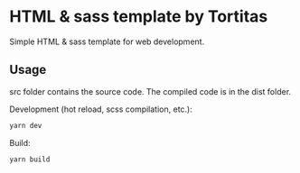 # HTML & sass template by Tortitas
Simple HTML & sass template for web development.

## Usage
src folder contains the source code. The compiled code is in the dist folder.

Development (hot reload, scss compilation, etc.):
```bash
yarn dev
```

Build:
```bash
yarn build
```